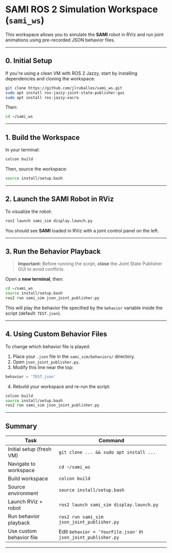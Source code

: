 # SAMI ROS 2 Simulation Workspace (`sami_ws`)

This workspace allows you to simulate the **SAMI** robot in RViz and run joint animations using pre-recorded JSON behavior files.

---

## 0. Initial Setup

If you're using a clean VM with ROS 2 Jazzy, start by installing dependencies and cloning the workspace:

```bash
git clone https://github.com/jlruballos/sami_ws.git
sudo apt install ros-jazzy-joint-state-publisher-gui
sudo apt install ros-jazzy-xacro
```

Then:

```bash
cd ~/sami_ws
```

---

## 1. Build the Workspace

In your terminal:

```bash
colcon build
```

Then, source the workspace:

```bash
source install/setup.bash
```

---

## 2. Launch the SAMI Robot in RViz

To visualize the robot:

```bash
ros2 launch sami_sim display.launch.py
```

You should see **SAMI** loaded in RViz with a joint control panel on the left.

---

## 3. Run the Behavior Playback

> **Important:** Before running the script, **close** the Joint State Publisher GUI to avoid conflicts.

Open a **new terminal**, then:

```bash
cd ~/sami_ws
source install/setup.bash
ros2 run sami_sim json_joint_publisher.py
```

This will play the behavior file specified by the `behavior` variable inside the script (default: `TEST.json`).

---

## 4. Using Custom Behavior Files

To change which behavior file is played:

1. Place your `.json` file in the `sami_sim/behaviors/` directory.
2. Open `json_joint_publisher.py`.
3. Modify this line near the top:

```python
behavior = 'TEST.json'
```
4. Rebuild your workspace and re-run the script:

```bash
colcon build
source install/setup.bash
ros2 run sami_sim json_joint_publisher.py
```

---

## Summary

| Task                         | Command                                                    |
| ---------------------------- | ---------------------------------------------------------- |
| Initial setup (fresh VM)     | `git clone ... && sudo apt install ...`                    |
| Navigate to workspace        | `cd ~/sami_ws`                                             |
| Build workspace              | `colcon build`                                             |
| Source environment           | `source install/setup.bash`                                |
| Launch RViz + robot          | `ros2 launch sami_sim display.launch.py`                   |
| Run behavior playback        | `ros2 run sami_sim json_joint_publisher.py`                |
| Use custom behavior file     | Edit `behavior = 'YourFile.json'` in `json_joint_publisher.py` |

---
